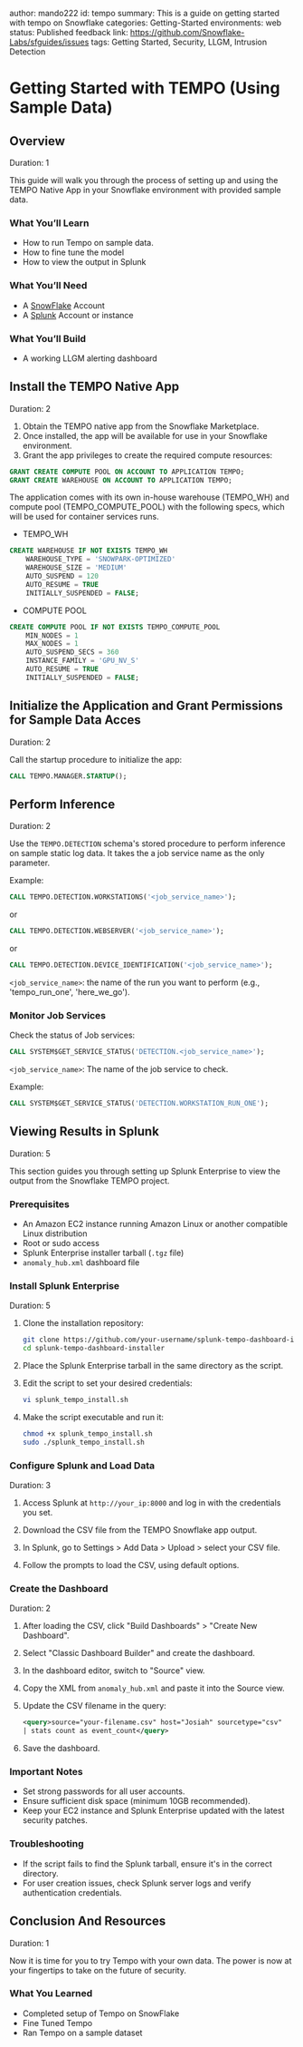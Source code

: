 author: mando222
id: tempo
summary: This is a guide on getting started with tempo on Snowflake
categories: Getting-Started
environments: web
status: Published 
feedback link: https://github.com/Snowflake-Labs/sfguides/issues
tags: Getting Started, Security, LLGM, Intrusion Detection

# Getting Started with TEMPO (Using Sample Data)
<!-- ------------------------ -->
## Overview 
Duration: 1

This guide will walk you through the process of setting up and using the TEMPO Native App in your Snowflake environment with provided sample data.

### What You’ll Learn 
- How to run Tempo on sample data.
- How to fine tune the model 
- How to view the output in Splunk

### What You’ll Need 
- A [SnowFlake](https://www.snowflake.com/login/) Account 
- A [Splunk](https://www.splunk.com/) Account or instance

### What You’ll Build 
- A working LLGM alerting dashboard

<!-- ------------------------ -->
## Install the TEMPO Native App
Duration: 2

1. Obtain the TEMPO native app from the Snowflake Marketplace.
2. Once installed, the app will be available for use in your Snowflake environment.
3. Grant the app privileges to create the required compute resources:

```sql
GRANT CREATE COMPUTE POOL ON ACCOUNT TO APPLICATION TEMPO;
GRANT CREATE WAREHOUSE ON ACCOUNT TO APPLICATION TEMPO;
```

The application comes with its own in-house warehouse (TEMPO_WH) and compute pool (TEMPO_COMPUTE_POOL) with the following specs, which will be used for container services runs.
- TEMPO_WH
```sql
CREATE WAREHOUSE IF NOT EXISTS TEMPO_WH
    WAREHOUSE_TYPE = 'SNOWPARK-OPTIMIZED'
    WAREHOUSE_SIZE = 'MEDIUM'
    AUTO_SUSPEND = 120
    AUTO_RESUME = TRUE
    INITIALLY_SUSPENDED = FALSE;
```
- COMPUTE POOL
```sql
CREATE COMPUTE POOL IF NOT EXISTS TEMPO_COMPUTE_POOL
    MIN_NODES = 1
    MAX_NODES = 1
    AUTO_SUSPEND_SECS = 360
    INSTANCE_FAMILY = 'GPU_NV_S'
    AUTO_RESUME = TRUE
    INITIALLY_SUSPENDED = FALSE;
```
<!-- ------------------------ -->
## Initialize the Application and Grant Permissions for Sample Data Acces
Duration: 2

Call the startup procedure to initialize the app:

```sql
CALL TEMPO.MANAGER.STARTUP();
```
<!-- ------------------------ -->
## Perform Inference 
Duration: 2

Use the `TEMPO.DETECTION` schema's stored procedure to perform inference on sample static log data. It takes the a job service name as the only parameter.

Example:

```sql
CALL TEMPO.DETECTION.WORKSTATIONS('<job_service_name>');
```
or
```sql
CALL TEMPO.DETECTION.WEBSERVER('<job_service_name>');
```
or
```sql
CALL TEMPO.DETECTION.DEVICE_IDENTIFICATION('<job_service_name>');
```
`<job_service_name>`: the name of the run you want to perform (e.g., 'tempo_run_one', 'here_we_go').

<!-- ------------------------ -->
### Monitor Job Services

Check the status of Job services:

```sql
CALL SYSTEM$GET_SERVICE_STATUS('DETECTION.<job_service_name>');
```

`<job_service_name>`: The name of the job service to check.

Example:

```sql
CALL SYSTEM$GET_SERVICE_STATUS('DETECTION.WORKSTATION_RUN_ONE');
```
<!-- ------------------------ -->
## Viewing Results in Splunk
Duration: 5

This section guides you through setting up Splunk Enterprise to view the output from the Snowflake TEMPO project.

### Prerequisites
- An Amazon EC2 instance running Amazon Linux or another compatible Linux distribution
- Root or sudo access
- Splunk Enterprise installer tarball (`.tgz` file)
- `anomaly_hub.xml` dashboard file

### Install Splunk Enterprise
Duration: 5

1. Clone the installation repository:
   ```bash
   git clone https://github.com/your-username/splunk-tempo-dashboard-installer.git
   cd splunk-tempo-dashboard-installer
   ```

2. Place the Splunk Enterprise tarball in the same directory as the script.

3. Edit the script to set your desired credentials:
   ```bash
   vi splunk_tempo_install.sh
   ```

4. Make the script executable and run it:
   ```bash
   chmod +x splunk_tempo_install.sh
   sudo ./splunk_tempo_install.sh
   ```

### Configure Splunk and Load Data
Duration: 3

1. Access Splunk at `http://your_ip:8000` and log in with the credentials you set.

2. Download the CSV file from the TEMPO Snowflake app output.

3. In Splunk, go to Settings > Add Data > Upload > select your CSV file.

4. Follow the prompts to load the CSV, using default options.

### Create the Dashboard
Duration: 2

1. After loading the CSV, click "Build Dashboards" > "Create New Dashboard".

2. Select "Classic Dashboard Builder" and create the dashboard.

3. In the dashboard editor, switch to "Source" view.

4. Copy the XML from `anomaly_hub.xml` and paste it into the Source view.

5. Update the CSV filename in the query:
   ```xml
   <query>source="your-filename.csv" host="Josiah" sourcetype="csv"
   | stats count as event_count</query>
   ```

6. Save the dashboard.

### Important Notes
- Set strong passwords for all user accounts.
- Ensure sufficient disk space (minimum 10GB recommended).
- Keep your EC2 instance and Splunk Enterprise updated with the latest security patches.

### Troubleshooting
- If the script fails to find the Splunk tarball, ensure it's in the correct directory.
- For user creation issues, check Splunk server logs and verify authentication credentials.

<!-- ------------------------ -->
## Conclusion And Resources
Duration: 1

Now it is time for you to try Tempo with your own data. The power is now at your fingertips to take on the future of security.

### What You Learned
- Completed setup of Tempo on SnowFlake
- Fine Tuned Tempo
- Ran Tempo on a sample dataset

